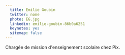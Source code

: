 ```yaml
---
  title: Emilie Goubin
  twitter: none
  photo: EG.jpg
  linkedin: emilie-goubin-86b0a6251
  keynotes: yes
  sitemap: false
---
```

Chargée de mission d'enseignement scolaire chez Pix.